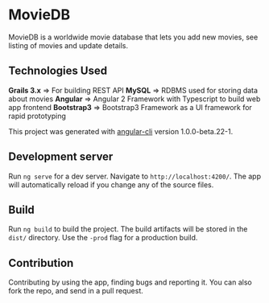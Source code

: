 # MovieDB
MovieDB is a worldwide movie database that lets you add new movies, see listing of movies and update details.

## Technologies Used
**Grails 3.x** => For building REST API
**MySQL** => RDBMS used for storing data about movies
**Angular** => Angular 2 Framework with Typescript to build web app frontend
**Bootstrap3** => Bootstrap3 Framework as a UI framework for rapid prototyping

This project was generated with [angular-cli](https://github.com/angular/angular-cli) version 1.0.0-beta.22-1.

## Development server
Run `ng serve` for a dev server. Navigate to `http://localhost:4200/`. The app will automatically reload if you change any of the source files.

## Build
Run `ng build` to build the project. The build artifacts will be stored in the `dist/` directory. Use the `-prod` flag for a production build.

## Contribution
Contributing by using the app, finding bugs and reporting it.
You can also fork the repo, and send in a pull request.

